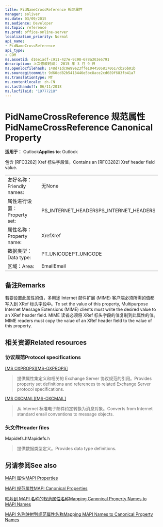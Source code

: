 ```yaml
---
title: PidNameCrossReference 规范属性
manager: soliver
ms.date: 03/09/2015
ms.audience: Developer
ms.topic: reference
ms.prod: office-online-server
localization_priority: Normal
api_name:
- PidNameCrossReference
api_type:
- COM
ms.assetid: d16e1adf-c911-427e-9c98-678a303e6791
description: 上次修改时间： 2015 年 3 月 9 日
ms.openlocfilehash: 148d71dc0e99e23ffe10445068170617cb26b01b
ms.sourcegitcommit: 9d60cd82b5413446e5bc8ace2cd689f683fb41a7
ms.translationtype: MT
ms.contentlocale: zh-CN
ms.lasthandoff: 06/11/2018
ms.locfileid: "19777218"
---
```

# <a name="pidnamecrossreference-canonical-property"></a><span data-ttu-id="9dd04-103">PidNameCrossReference 规范属性</span><span class="sxs-lookup"><span data-stu-id="9dd04-103">PidNameCrossReference Canonical Property</span></span>

  
  
<span data-ttu-id="9dd04-104">**适用于**： Outlook</span><span class="sxs-lookup"><span data-stu-id="9dd04-104">**Applies to**: Outlook</span></span> 
  
<span data-ttu-id="9dd04-105">包含 [RFC3282] Xref 标头字段值。</span><span class="sxs-lookup"><span data-stu-id="9dd04-105">Contains an [RFC3282] Xref header field value.</span></span>
  
|||
|:-----|:-----|
|<span data-ttu-id="9dd04-106">友好名称：</span><span class="sxs-lookup"><span data-stu-id="9dd04-106">Friendly names:</span></span>  <br/> |<span data-ttu-id="9dd04-107">无</span><span class="sxs-lookup"><span data-stu-id="9dd04-107">None</span></span>  <br/> |
|<span data-ttu-id="9dd04-108">属性进行设置：</span><span class="sxs-lookup"><span data-stu-id="9dd04-108">Property set:</span></span>  <br/> |<span data-ttu-id="9dd04-109">PS_INTERNET_HEADERS</span><span class="sxs-lookup"><span data-stu-id="9dd04-109">PS_INTERNET_HEADERS</span></span>  <br/> |
|<span data-ttu-id="9dd04-110">属性名称：</span><span class="sxs-lookup"><span data-stu-id="9dd04-110">Property name:</span></span>  <br/> |<span data-ttu-id="9dd04-111">Xref</span><span class="sxs-lookup"><span data-stu-id="9dd04-111">Xref</span></span>  <br/> |
|<span data-ttu-id="9dd04-112">数据类型：</span><span class="sxs-lookup"><span data-stu-id="9dd04-112">Data type:</span></span>  <br/> |<span data-ttu-id="9dd04-113">PT_UNICODE</span><span class="sxs-lookup"><span data-stu-id="9dd04-113">PT_UNICODE</span></span>  <br/> |
|<span data-ttu-id="9dd04-114">区域：</span><span class="sxs-lookup"><span data-stu-id="9dd04-114">Area:</span></span>  <br/> |<span data-ttu-id="9dd04-115">Email</span><span class="sxs-lookup"><span data-stu-id="9dd04-115">Email</span></span>  <br/> |
   
## <a name="remarks"></a><span data-ttu-id="9dd04-116">备注</span><span class="sxs-lookup"><span data-stu-id="9dd04-116">Remarks</span></span>

<span data-ttu-id="9dd04-117">若要设置此属性的值，多用途 Internet 邮件扩展 (MIME) 客户端必须所需的值都写入到 XRef 标头字段中。</span><span class="sxs-lookup"><span data-stu-id="9dd04-117">To set the value of this property, Multipurpose Internet Message Extensions (MIME) clients must write the desired value to an XRef header field.</span></span> <span data-ttu-id="9dd04-118">MIME 读者必须将 XRef 标头字段的值复制到此属性的值。</span><span class="sxs-lookup"><span data-stu-id="9dd04-118">MIME readers must copy the value of an XRef header field to the value of this property.</span></span>
  
## <a name="related-resources"></a><span data-ttu-id="9dd04-119">相关资源</span><span class="sxs-lookup"><span data-stu-id="9dd04-119">Related resources</span></span>

### <a name="protocol-specifications"></a><span data-ttu-id="9dd04-120">协议规范</span><span class="sxs-lookup"><span data-stu-id="9dd04-120">Protocol specifications</span></span>

<span data-ttu-id="9dd04-121">[[MS OXPROPS]](http://msdn.microsoft.com/library/f6ab1613-aefe-447d-a49c-18217230b148%28Office.15%29.aspx)</span><span class="sxs-lookup"><span data-stu-id="9dd04-121">[[MS-OXPROPS]](http://msdn.microsoft.com/library/f6ab1613-aefe-447d-a49c-18217230b148%28Office.15%29.aspx)</span></span>
  
> <span data-ttu-id="9dd04-122">提供属性集定义和相关的 Exchange Server 协议规范的引用。</span><span class="sxs-lookup"><span data-stu-id="9dd04-122">Provides property set definitions and references to related Exchange Server protocol specifications.</span></span>
    
<span data-ttu-id="9dd04-123">[[MS OXCMAIL]](http://msdn.microsoft.com/library/b60d48db-183f-4bf5-a908-f584e62cb2d4%28Office.15%29.aspx)</span><span class="sxs-lookup"><span data-stu-id="9dd04-123">[[MS-OXCMAIL]](http://msdn.microsoft.com/library/b60d48db-183f-4bf5-a908-f584e62cb2d4%28Office.15%29.aspx)</span></span>
  
> <span data-ttu-id="9dd04-124">从 Internet 标准电子邮件约定转换为消息对象。</span><span class="sxs-lookup"><span data-stu-id="9dd04-124">Converts from Internet standard email conventions to message objects.</span></span>
    
### <a name="header-files"></a><span data-ttu-id="9dd04-125">头文件</span><span class="sxs-lookup"><span data-stu-id="9dd04-125">Header files</span></span>

<span data-ttu-id="9dd04-126">Mapidefs.h</span><span class="sxs-lookup"><span data-stu-id="9dd04-126">Mapidefs.h</span></span>
  
> <span data-ttu-id="9dd04-127">提供数据类型定义。</span><span class="sxs-lookup"><span data-stu-id="9dd04-127">Provides data type definitions.</span></span>
    
## <a name="see-also"></a><span data-ttu-id="9dd04-128">另请参阅</span><span class="sxs-lookup"><span data-stu-id="9dd04-128">See also</span></span>



[<span data-ttu-id="9dd04-129">MAPI 属性</span><span class="sxs-lookup"><span data-stu-id="9dd04-129">MAPI Properties</span></span>](mapi-properties.md)
  
[<span data-ttu-id="9dd04-130">MAPI 规范属性</span><span class="sxs-lookup"><span data-stu-id="9dd04-130">MAPI Canonical Properties</span></span>](mapi-canonical-properties.md)
  
[<span data-ttu-id="9dd04-131">映射到 MAPI 名称的规范属性名称</span><span class="sxs-lookup"><span data-stu-id="9dd04-131">Mapping Canonical Property Names to MAPI Names</span></span>](mapping-canonical-property-names-to-mapi-names.md)
  
[<span data-ttu-id="9dd04-132">MAPI 名称映射到规范属性名称</span><span class="sxs-lookup"><span data-stu-id="9dd04-132">Mapping MAPI Names to Canonical Property Names</span></span>](mapping-mapi-names-to-canonical-property-names.md)

